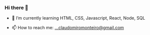 ### Hi there 👋



- 🌱 I’m currently learning HTML, CSS, Javascript, React, Node, SQL

- 📫 How to reach me: ...claudomiromonteiro@gmail.com
